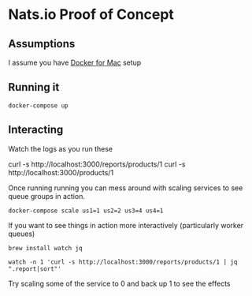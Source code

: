 # Nats.io Proof of Concept

## Assumptions

I assume you have [Docker for Mac](https://docs.docker.com/engine/installation/mac/#/docker-for-mac) setup

## Running it

    docker-compose up

## Interacting

Watch the logs as you run these

  curl -s http://localhost:3000/reports/products/1
  curl -s http://localhost:3000/products/1

Once running running you can mess around with scaling services to see queue
groups in action.

    docker-compose scale us1=1 us2=2 us3=4 us4=1

If you want to see things in action more interactively (particularly worker queues)

    brew install watch jq

    watch -n 1 'curl -s http://localhost:3000/reports/products/1 | jq ".report|sort"'

Try scaling some of the service to 0 and back up 1 to see the effects
